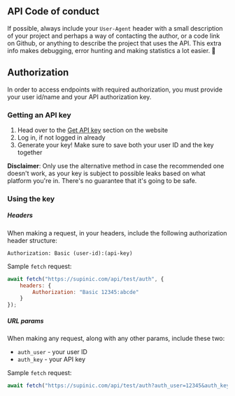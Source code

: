 ## API Code of conduct

If possible, always include your `User-Agent` header with a small description of your project and perhaps a way of contacting the author,
or a code link on Github, or anything to describe the project that uses the API.
This extra info makes debugging, error hunting and making statistics a lot easier. 🙂

## Authorization

In order to access endpoints with required authorization, you must provide your user id/name and your API authorization key.

### Getting an API key
1) Head over to the [Get API key](https://supinic.com/user/auth-key) section on the website
2) Log in, if not logged in already
3) Generate your key! Make sure to save both your user ID and the key together 

**Disclaimer**: Only use the alternative method in case the recommended one doesn't work, as your key is subject to possible
leaks based on what platform you're in. There's no guarantee that it's going to be safe.

### Using the key

##### Headers
When making a request, in your headers, include the following authorization header structure:

`Authorization: Basic (user-id):(api-key)`

Sample `fetch` request:
```js
await fetch("https://supinic.com/api/test/auth", {
    headers: {
        Authorization: "Basic 12345:abcde"
    }
});
```

##### URL params
When making any request, along with any other params, include these two:
- `auth_user` - your user ID
- `auth_key` - your API key

Sample `fetch` request:
```js
await fetch("https://supinic.com/api/test/auth?auth_user=12345&auth_key=abcde");
```
